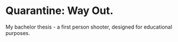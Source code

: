 # Quarantine: Way Out.

My bachelor thesis - a first person shooter, designed for educational purposes.
